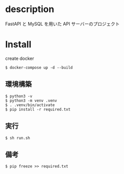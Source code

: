 # description

FastAPI と MySQL を用いた API サーバーのプロジェクト

# Install

create docker

```
$ docker-compose up -d --build
```

## 環境構築

```
$ python3 -v
$ python3 -m venv .venv
$ . .venv/bin/activate
$ pip install -r required.txt
```

## 実行

```
$ sh run.sh
```

## 備考

```
$ pip freeze >> required.txt

```
